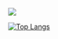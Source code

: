 <a href="https://opgc.me/#/users/JaeWonLee3003" target="_blank"><img src="https://api.opgc.me/githubs/users/JaeWonLee3003/tag/?theme=basic" /></a><br>

[![Top Langs](https://github-readme-stats.vercel.app/api/top-langs/?username=JaeWonLee3003&layout=compact)](https://github.com/JaeWonLee3003/github-readme-stats)
